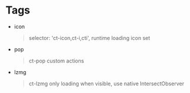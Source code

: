 # Tags

  - icon

    > selector: 'ct-icon,ct-i,cti',
    > runtime loading icon set

  - pop

    > ct-pop
    > custom actions

  - lzmg

    > ct-lzmg
    > only loading when visible, use native IntersectObserver
